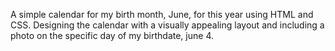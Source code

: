 A simple calendar for my birth month, June, for this year using HTML and CSS. Designing the calendar with a visually appealing layout and including a photo on the specific day of my birthdate, june 4.
